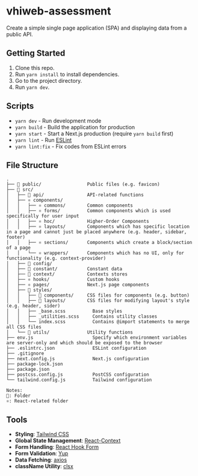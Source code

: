 # vhiweb-assessment
Create a simple single page application (SPA) and displaying data from a public API.

## Getting Started

1. Clone this repo.
2. Run `yarn install` to install dependencies.
3. Go to the project directory.
3. Run `yarn dev`.

## Scripts

- `yarn dev` - Run development mode
- `yarn build` - Build the application for production
- `yarn start` - Start a Next.js production (require `yarn build` first)
- `yarn lint` - Run [ESLint](https://eslint.org/)
- `yarn lint:fix` - Fix codes from ESLint errors

## File Structure

```raw
.
├── 📂 public/                 Public files (e.g. favicon)
├── 📂 src/
│   ├── 📂 api/                API-related functions
│   ├── ⚛️ components/
│   │   ├── ⚛️ commons/        Common components
│   │   ├── ⚛️ forms/          Common components which is used specifically for user input
│   │   ├── ⚛️ hoc/            Higher-Order Components
│   │   ├── ⚛️ layouts/        Components which has specific location in a page and cannot just be placed anywhere (e.g. header, sidebar, footer)
│   │   ├── ⚛️ sections/       Components which create a block/section of a page
│   │   └── ⚛️ wrappers/       Components which has no UI, only for functionality (e.g. context-provider)
│   ├── 📂 config/
│   ├── 📂 constant/           Constant data
│   ├── 📂 context/            Contexts stores
│   ├── ⚛️ hooks/              Custom hooks
│   ├── ⚛️ pages/              Next.js page components
│   ├── 📂 styles/
│   │   ├── 📂 components/     CSS files for components (e.g. button)
│   │   ├── 📂 layouts/        CSS files for modifying layout's style (e.g. header, sider)
│   │   ├── _base.scss          Base styles
│   │   ├── _utilities.scss     Contains utility classes
│   │   └── index.scss          Contains @import statements to merge all CSS files
│   └── 📂 utils/              Utility functions
├── env.js                      Specify which environment variables are server-only and which should be exposed to the browser
├── .eslintrc.json              ESLint configuration
├── .gitignore
├── next.config.js              Next.js configuration
├── package-lock.json
├── package.json
├── postcss.config.js           PostCSS configuration
└── tailwind.config.js          Tailwind configuration

Notes:
📂: Folder
⚛️: React-related folder
```

## Tools

- **Styling**: [Tailwind CSS](https://tailwindcss.com/)
- **Global State Management**: [React-Context](https://reactjs.org/docs/context.html)
- **Form Handling**: [React Hook Form](https://react-hook-form.com/)
- **Form Validation**: [Yup](https://github.com/jquense/yup)
- **Data Fetching**: [axios](https://github.com/axios/axios)
- **className Utility**: [clsx](https://www.npmjs.com/package/clsx)
